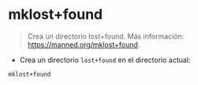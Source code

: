 # mklost+found

> Crea un directorio lost+found.
> Más información: <https://manned.org/mklost+found>.

- Crea un directorio `lost+found` en el directorio actual:

`mklost+found`
